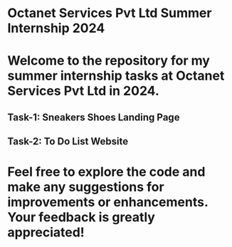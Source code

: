 # Octanet Services Pvt Ltd Summer Internship 2024

# Welcome to the repository for my summer internship tasks at Octanet Services Pvt Ltd in 2024.

## Task-1: Sneakers Shoes Landing Page

## Task-2: To Do List Website


# Feel free to explore the code and make any suggestions for improvements or enhancements. Your feedback is greatly appreciated!
